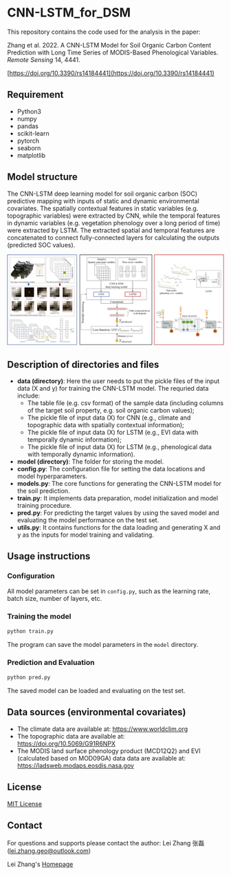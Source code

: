 # CNN-LSTM_for_DSM
This repository contains the code used for the analysis in the paper:

Zhang et al. 2022. A CNN-LSTM Model for Soil Organic Carbon Content Prediction with Long Time Series of MODIS-Based Phenological Variables. *Remote Sensing* 14, 4441.

[https://doi.org/10.3390/rs14184441](https://doi.org/10.3390/rs14184441)

## Requirement
- Python3
- numpy
- pandas
- scikit-learn
- pytorch
- seaborn
- matplotlib

## Model structure
The CNN-LSTM deep learning model for soil organic carbon (SOC) predictive mapping with inputs of static and dynamic environmental covariates. The spatially contextual features in static variables (e.g. topographic variables) were extracted by CNN, while the temporal features in dynamic variables (e.g. vegetation phenology over a long period of time) were extracted by LSTM. The extracted spatial and temporal features are concatenated to connect fully-connected layers for calculating the outputs (predicted SOC values).

![model_structure](./model_structure.jpg)

## Description of directories and files
- **data (directory)**:
  Here the user needs to put the pickle files of the input data (X and y) for training the CNN-LSTM model. The requried data include:
    - The table file (e.g. csv format) of the sample data (including columns of the target soil property, e.g. soil organic carbon values);
    - The pickle file of input data (X) for CNN (e.g., climate and topographic data with spatially contextual information);
    - The pickle file of input data (X) for LSTM (e.g., EVI data with temporally dynamic information);
    - The pickle file of input data (X) for LSTM (e.g., phenological data with temporally dynamic information).
- **model (directory)**: The folder for storing the model.
- **config.py**: The configuration file for setting the data locations and model hyperparameters.
- **models.py**: The core functions for generating the CNN-LSTM model for the soil prediction.
- **train.py**: It implements data preparation, model initialization and model training procedure.
- **pred.py**: For predicting the target values by using the saved model and evaluating the model performance on the test set.
- **utils.py**: It contains functions for the data loading and generating X and y as the inputs for model training and validating.

## Usage instructions

### Configuration

All model parameters can be set in `config.py`, such as the learning rate, batch size, number of layers, etc.

### Training the model

```python
python train.py
```

The program can save the model parameters in the `model` directory.

### Prediction and Evaluation

```python
python pred.py
```

The saved model can be loaded and evaluating on the test set.

## Data sources (environmental covariates)
- The climate data are available at: https://www.worldclim.org
- The topographic data are available at: https://doi.org/10.5069/G91R6NPX
- The MODIS land surface phenology product (MCD12Q2) and EVI (calculated based on MOD09GA) data data are available at: https://ladsweb.modaps.eosdis.nasa.gov

## License

[MIT License](./LICENSE)

## Contact

For questions and supports please contact the author: Lei Zhang 张磊 (lei.zhang.geo@outlook.com)

Lei Zhang's [Homepage](https://leizhang-geo.github.io/)

